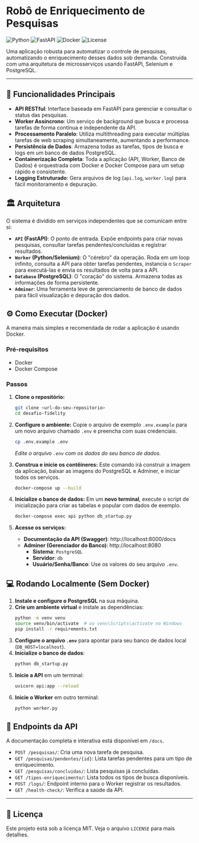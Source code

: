 # Robô de Enriquecimento de Pesquisas

![Python](https://img.shields.io/badge/Python-3.11-blue.svg)
![FastAPI](https://img.shields.io/badge/FastAPI-0.100-green.svg)
![Docker](https://img.shields.io/badge/Docker-24.0-blue.svg)
![License](https://img.shields.io/badge/License-MIT-yellow.svg)

Uma aplicação robusta para automatizar o controle de pesquisas, automatizando o enriquecimento desses dados sob demanda. Construída com uma arquitetura de microsserviços usando FastAPI, Selenium e PostgreSQL.

---

## 🚀 Funcionalidades Principais

*   **API RESTful**: Interface baseada em FastAPI para gerenciar e consultar o status das pesquisas.
*   **Worker Assíncrono**: Um serviço de background que busca e processa tarefas de forma contínua e independente da API.
*   **Processamento Paralelo**: Utiliza multithreading para executar múltiplas tarefas de web scraping simultaneamente, aumentando a performance.
*   **Persistência de Dados**: Armazena todas as tarefas, tipos de busca e logs em um banco de dados PostgreSQL.
*   **Containerização Completa**: Toda a aplicação (API, Worker, Banco de Dados) é orquestrada com Docker e Docker Compose para um setup rápido e consistente.
*   **Logging Estruturado**: Gera arquivos de log (`api.log`, `worker.log`) para fácil monitoramento e depuração.

## 🏛️ Arquitetura

O sistema é dividido em serviços independentes que se comunicam entre si:

*   **`API` (FastAPI)**: O ponto de entrada. Expõe endpoints para criar novas pesquisas, consultar tarefas pendentes/concluídas e registrar resultados.
*   **`Worker` (Python/Selenium)**: O "cérebro" da operação. Roda em um loop infinito, consulta a API para obter tarefas pendentes, instancia o `Scraper` para executá-las e envia os resultados de volta para a API.
*   **`Database` (PostgreSQL)**: O "coração" do sistema. Armazena todas as informações de forma persistente.
*   **`Adminer`**: Uma ferramenta leve de gerenciamento de banco de dados para fácil visualização e depuração dos dados.

## ⚙️ Como Executar (Docker)

A maneira mais simples e recomendada de rodar a aplicação é usando Docker.

### Pré-requisitos

*   Docker
*   Docker Compose

### Passos

1.  **Clone o repositório:**
    ```bash
    git clone <url-do-seu-repositorio>
    cd desafio-fidelity
    ```

2.  **Configure o ambiente:**
    Copie o arquivo de exemplo `.env.example` para um novo arquivo chamado `.env` e preencha com suas credenciais.
    ```bash
    cp .env.example .env
    ```
    *Edite o arquivo `.env` com os dados do seu banco de dados.*

3.  **Construa e inicie os contêineres:**
    Este comando irá construir a imagem da aplicação, baixar as imagens do PostgreSQL e Adminer, e iniciar todos os serviços.
    ```bash
    docker-compose up --build
    ```

4.  **Inicialize o banco de dados:**
    Em um **novo terminal**, execute o script de inicialização para criar as tabelas e popular com dados de exemplo.
    ```bash
    docker-compose exec api python db_startup.py
    ```

5.  **Acesse os serviços:**
    *   **Documentação da API (Swagger)**: http://localhost:8000/docs
    *   **Adminer (Gerenciador do Banco)**: http://localhost:8080
        *   **Sistema**: `PostgreSQL`
        *   **Servidor**: `db`
        *   **Usuário/Senha/Banco**: Use os valores do seu arquivo `.env`.

## 💻 Rodando Localmente (Sem Docker)

1.  **Instale e configure o PostgreSQL** na sua máquina.
2.  **Crie um ambiente virtual** e instale as dependências:
    ```bash
    python -m venv venv
    source venv/bin/activate  # ou venv\Scripts\activate no Windows
    pip install -r requirements.txt
    ```
3.  **Configure o arquivo `.env`** para apontar para seu banco de dados local (`DB_HOST=localhost`).
4.  **Inicialize o banco de dados**:
    ```bash
    python db_startup.py
    ```
5.  **Inicie a API** em um terminal:
    ```bash
    uvicorn api:app --reload
    ```
6.  **Inicie o Worker** em outro terminal:
    ```bash
    python worker.py
    ```

## 📝 Endpoints da API

A documentação completa e interativa está disponível em `/docs`.

*   `POST /pesquisas/`: Cria uma nova tarefa de pesquisa.
*   `GET /pesquisas/pendentes/{id}`: Lista tarefas pendentes para um tipo de enriquecimento.
*   `GET /pesquisas/concluidas/`: Lista pesquisas já concluídas.
*   `GET /tipos-enriquecimento/`: Lista todos os tipos de busca disponíveis.
*   `POST /logs/`: Endpoint interno para o Worker registrar os resultados.
*   `GET /health-check/`: Verifica a saúde da API.

---

## 📄 Licença

Este projeto está sob a licença MIT. Veja o arquivo `LICENSE` para mais detalhes.
